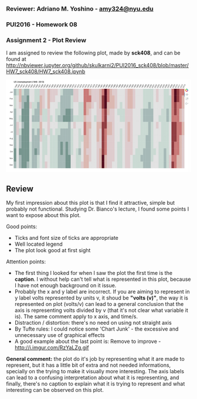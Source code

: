 ### Reviewer: Adriano M. Yoshino - amy324@nyu.edu

### PUI2016 - Homework 08 

### Assignment 2 - Plot Review

I am assigned to review the following plot, made by **sck408**, and can be found at http://nbviewer.jupyter.org/github/skulkarni2/PUI2016_sck408/blob/master/HW7_sck408/HW7_sck408.ipynb

![sck408_plot - amy324](sck408_plot_review.PNG)

## Review

My first impression about this plot is that I find it attractive, simple but probably not functional. Studying Dr. Bianco's lecture, I found some points I want to expose about this plot.

Good points:
- Ticks and font size of ticks are appropriate
- Well located legend
- The plot look good at first sight

Attention points:
- The first thing I looked for when I saw the plot the first time is the **caption**. I without help can't tell what is represented in this plot, because I have not enough background on it issue.
- Probably the x and y label are incorrect. If you are aiming to represent in y label volts represented by units v, it shoud be **"volts (v)"**, the way it is represented on plot (volts/v) can lead to a general conclusion that the axis is representing volts divided by v (that it's not clear what variable it is). The same comment apply to x axis, and time/s.
- Distraction / distortion: there's no need on using not straight axis
- By Tufte rules: I could notice some 'Chart Junk' - the excessive and unnecessary use of graphical effects
- A good example about the last point is: Remove to improve - http://i.imgur.com/RzYaLZg.gif

**General comment:** the plot do it's job by representing what it are made to represent, but it has a little bit of extra and not needed informations, specially on the trying to make it visually more interesting. The axis labels can lead to a confusing interpretation about what it is representing, and finally, there's no caption to explain what it is trying to represent and what interesting can be observed on this plot. 

